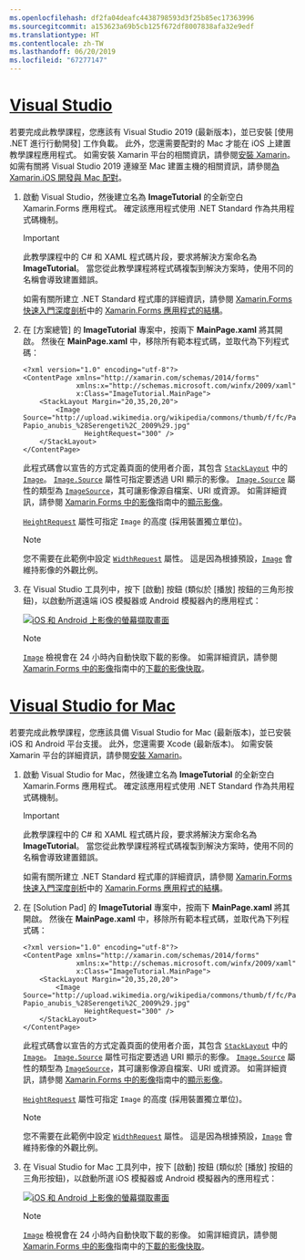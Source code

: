 ```yaml
---
ms.openlocfilehash: df2fa04deafc4438798593d3f25b85ec17363996
ms.sourcegitcommit: a153623a69b5cb125f672df8007838afa32e9edf
ms.translationtype: HT
ms.contentlocale: zh-TW
ms.lasthandoff: 06/20/2019
ms.locfileid: "67277147"
---
```

# <a name="visual-studiotabvswin"></a>[Visual Studio](#tab/vswin)

若要完成此教學課程，您應該有 Visual Studio 2019 (最新版本)，並已安裝 [使用 .NET 進行行動開發]  工作負載。 此外，您還需要配對的 Mac 才能在 iOS 上建置教學課程應用程式。 如需安裝 Xamarin 平台的相關資訊，請參閱[安裝 Xamarin](~/get-started/installation/index.md)。 如需有關將 Visual Studio 2019 連線至 Mac 建置主機的相關資訊，請參閱[為 Xamarin.iOS 開發與 Mac 配對](~/ios/get-started/installation/windows/connecting-to-mac/index.md)。

1. 啟動 Visual Studio，然後建立名為 **ImageTutorial** 的全新空白 Xamarin.Forms 應用程式。 確定該應用程式使用 .NET Standard 作為共用程式碼機制。

    > [!IMPORTANT]
    > 此教學課程中的 C# 和 XAML 程式碼片段，要求將解決方案命名為 **ImageTutorial**。 當您從此教學課程將程式碼複製到解決方案時，使用不同的名稱會導致建置錯誤。

    如需有關所建立 .NET Standard 程式庫的詳細資訊，請參閱 [Xamarin.Forms 快速入門深度剖析](~/get-started/first-app/index.md)中的 [Xamarin.Forms 應用程式的結構](~/get-started/first-app/index.md)。

1. 在 [方案總管]  的 **ImageTutorial** 專案中，按兩下 **MainPage.xaml** 將其開啟。 然後在 **MainPage.xaml** 中，移除所有範本程式碼，並取代為下列程式碼：

    ```xaml
    <?xml version="1.0" encoding="utf-8"?>
    <ContentPage xmlns="http://xamarin.com/schemas/2014/forms"
                 xmlns:x="http://schemas.microsoft.com/winfx/2009/xaml"
                 x:Class="ImageTutorial.MainPage">
        <StackLayout Margin="20,35,20,20">
            <Image Source="http://upload.wikimedia.org/wikipedia/commons/thumb/f/fc/Papio_anubis_%28Serengeti%2C_2009%29.jpg/200px-Papio_anubis_%28Serengeti%2C_2009%29.jpg"
                   HeightRequest="300" />
        </StackLayout>
    </ContentPage>
    ```

    此程式碼會以宣告的方式定義頁面的使用者介面，其包含 [`StackLayout`](xref:Xamarin.Forms.StackLayout) 中的 [`Image`](xref:Xamarin.Forms.Image)。 [`Image.Source`](xref:Xamarin.Forms.Image.Source) 屬性可指定要透過 URI 顯示的影像。 [`Image.Source`](xref:Xamarin.Forms.Image.Source) 屬性的類型為 [`ImageSource`](xref:Xamarin.Forms.ImageSource)，其可讓影像源自檔案、URI 或資源。 如需詳細資訊，請參閱 [Xamarin.Forms 中的影像](~/xamarin-forms/user-interface/images.md)指南中的[顯示影像](~/xamarin-forms/user-interface/images.md#displaying-images)。

    [`HeightRequest`](xref:Xamarin.Forms.VisualElement) 屬性可指定 `Image` 的高度 (採用裝置獨立單位)。

    > [!NOTE]
    > 您不需要在此範例中設定 [`WidthRequest`](xref:Xamarin.Forms.VisualElement.WidthRequest) 屬性。 這是因為根據預設，[`Image`](xref:Xamarin.Forms.Image) 會維持影像的外觀比例。

1. 在 Visual Studio 工具列中，按下 [啟動]  按鈕 (類似於 [播放] 按鈕的三角形按鈕)，以啟動所選遠端 iOS 模擬器或 Android 模擬器內的應用程式：

    [![iOS 和 Android 上影像的螢幕擷取畫面](../images/create-image.png "顯示影像的影像檢視")](../images/create-image-large.png#lightbox "顯示影像的影像檢視")

    > [!NOTE]
    > [`Image`](xref:Xamarin.Forms.Image) 檢視會在 24 小時內自動快取下載的影像。 如需詳細資訊，請參閱 [Xamarin.Forms 中的影像](~/xamarin-forms/user-interface/images.md)指南中的[下載的影像快取](~/xamarin-forms/user-interface/images.md#downloaded-image-caching)。

# <a name="visual-studio-for-mactabvsmac"></a>[Visual Studio for Mac](#tab/vsmac)

若要完成此教學課程，您應該具備 Visual Studio for Mac (最新版本)，並已安裝 iOS 和 Android 平台支援。 此外，您還需要 Xcode (最新版本)。 如需安裝 Xamarin 平台的詳細資訊，請參閱[安裝 Xamarin](~/get-started/installation/index.md)。

1. 啟動 Visual Studio for Mac，然後建立名為 **ImageTutorial** 的全新空白 Xamarin.Forms 應用程式。 確定該應用程式使用 .NET Standard 作為共用程式碼機制。

    > [!IMPORTANT]
    > 此教學課程中的 C# 和 XAML 程式碼片段，要求將解決方案命名為 **ImageTutorial**。 當您從此教學課程將程式碼複製到解決方案時，使用不同的名稱會導致建置錯誤。

    如需有關所建立 .NET Standard 程式庫的詳細資訊，請參閱 [Xamarin.Forms 快速入門深度剖析](~/get-started/first-app/index.md)中的 [Xamarin.Forms 應用程式的結構](~/get-started/first-app/index.md)。

1. 在 [Solution Pad]  的 **ImageTutorial** 專案中，按兩下 **MainPage.xaml** 將其開啟。 然後在 **MainPage.xaml** 中，移除所有範本程式碼，並取代為下列程式碼：

    ```xaml
    <?xml version="1.0" encoding="utf-8"?>
    <ContentPage xmlns="http://xamarin.com/schemas/2014/forms"
                 xmlns:x="http://schemas.microsoft.com/winfx/2009/xaml"
                 x:Class="ImageTutorial.MainPage">
        <StackLayout Margin="20,35,20,20">
            <Image Source="http://upload.wikimedia.org/wikipedia/commons/thumb/f/fc/Papio_anubis_%28Serengeti%2C_2009%29.jpg/200px-Papio_anubis_%28Serengeti%2C_2009%29.jpg"
                   HeightRequest="300" />
        </StackLayout>
    </ContentPage>
    ```

    此程式碼會以宣告的方式定義頁面的使用者介面，其包含 [`StackLayout`](xref:Xamarin.Forms.StackLayout) 中的 [`Image`](xref:Xamarin.Forms.Image)。 [`Image.Source`](xref:Xamarin.Forms.Image.Source) 屬性可指定要透過 URI 顯示的影像。 [`Image.Source`](xref:Xamarin.Forms.Image.Source) 屬性的類型為 [`ImageSource`](xref:Xamarin.Forms.ImageSource)，其可讓影像源自檔案、URI 或資源。 如需詳細資訊，請參閱 [Xamarin.Forms 中的影像](~/xamarin-forms/user-interface/images.md)指南中的[顯示影像](~/xamarin-forms/user-interface/images.md#displaying-images)。

    [`HeightRequest`](xref:Xamarin.Forms.VisualElement) 屬性可指定 `Image` 的高度 (採用裝置獨立單位)。

    > [!NOTE]
    > 您不需要在此範例中設定 [`WidthRequest`](xref:Xamarin.Forms.VisualElement.WidthRequest) 屬性。 這是因為根據預設，[`Image`](xref:Xamarin.Forms.Image) 會維持影像的外觀比例。

1. 在 Visual Studio for Mac 工具列中，按下 [啟動]  按鈕 (類似於 [播放] 按鈕的三角形按鈕)，以啟動所選 iOS 模擬器或 Android 模擬器內的應用程式：

    [![iOS 和 Android 上影像的螢幕擷取畫面](../images/create-image.png "顯示影像的影像檢視")](../images/create-image-large.png#lightbox "顯示影像的影像檢視")

    > [!NOTE]
    > [`Image`](xref:Xamarin.Forms.Image) 檢視會在 24 小時內自動快取下載的影像。 如需詳細資訊，請參閱 [Xamarin.Forms 中的影像](~/xamarin-forms/user-interface/images.md)指南中的[下載的影像快取](~/xamarin-forms/user-interface/images.md#downloaded-image-caching)。
